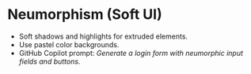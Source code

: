 # Neumorphism (Soft UI)

- Soft shadows and highlights for extruded elements.
- Use pastel color backgrounds.
- GitHub Copilot prompt: *Generate a login form with neumorphic input fields and buttons.*